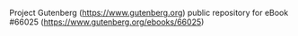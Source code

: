 Project Gutenberg (https://www.gutenberg.org) public repository for
eBook #66025 (https://www.gutenberg.org/ebooks/66025)
